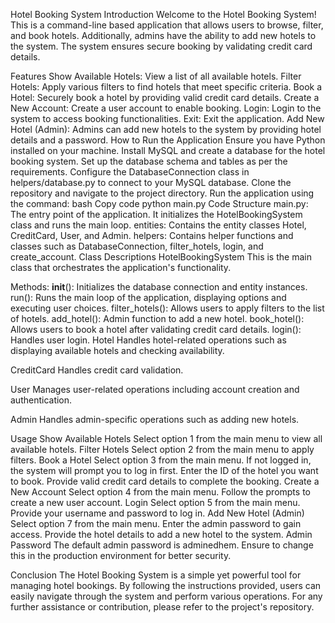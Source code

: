 Hotel Booking System
Introduction
Welcome to the Hotel Booking System! This is a command-line based application that allows users to browse, filter, and book hotels. Additionally, admins have the ability to add new hotels to the system. The system ensures secure booking by validating credit card details.

Features
Show Available Hotels: View a list of all available hotels.
Filter Hotels: Apply various filters to find hotels that meet specific criteria.
Book a Hotel: Securely book a hotel by providing valid credit card details.
Create a New Account: Create a user account to enable booking.
Login: Login to the system to access booking functionalities.
Exit: Exit the application.
Add New Hotel (Admin): Admins can add new hotels to the system by providing hotel details and a password.
How to Run the Application
Ensure you have Python installed on your machine.
Install MySQL and create a database for the hotel booking system.
Set up the database schema and tables as per the requirements.
Configure the DatabaseConnection class in helpers/database.py to connect to your MySQL database.
Clone the repository and navigate to the project directory.
Run the application using the command:
bash
Copy code
python main.py
Code Structure
main.py: The entry point of the application. It initializes the HotelBookingSystem class and runs the main loop.
entities: Contains the entity classes Hotel, CreditCard, User, and Admin.
helpers: Contains helper functions and classes such as DatabaseConnection, filter_hotels, login, and create_account.
Class Descriptions
HotelBookingSystem
This is the main class that orchestrates the application's functionality.

Methods:
__init__(): Initializes the database connection and entity instances.
run(): Runs the main loop of the application, displaying options and executing user choices.
filter_hotels(): Allows users to apply filters to the list of hotels.
add_hotel(): Admin function to add a new hotel.
book_hotel(): Allows users to book a hotel after validating credit card details.
login(): Handles user login.
Hotel
Handles hotel-related operations such as displaying available hotels and checking availability.

CreditCard
Handles credit card validation.

User
Manages user-related operations including account creation and authentication.

Admin
Handles admin-specific operations such as adding new hotels.

Usage
Show Available Hotels
Select option 1 from the main menu to view all available hotels.
Filter Hotels
Select option 2 from the main menu to apply filters.
Book a Hotel
Select option 3 from the main menu.
If not logged in, the system will prompt you to log in first.
Enter the ID of the hotel you want to book.
Provide valid credit card details to complete the booking.
Create a New Account
Select option 4 from the main menu.
Follow the prompts to create a new user account.
Login
Select option 5 from the main menu.
Provide your username and password to log in.
Add New Hotel (Admin)
Select option 7 from the main menu.
Enter the admin password to gain access.
Provide the hotel details to add a new hotel to the system.
Admin Password
The default admin password is adminedhem. Ensure to change this in the production environment for better security.

Conclusion
The Hotel Booking System is a simple yet powerful tool for managing hotel bookings. By following the instructions provided, users can easily navigate through the system and perform various operations. For any further assistance or contribution, please refer to the project's repository.